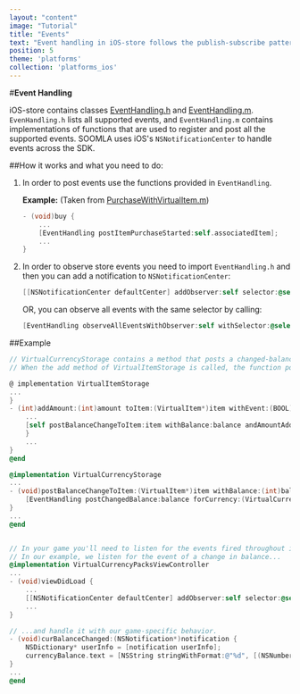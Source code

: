 ```yaml
---
layout: "content"
image: "Tutorial"
title: "Events"
text: "Event handling in iOS-store follows the publish-subscribe pattern."
position: 5
theme: 'platforms'
collection: 'platforms_ios'
---
```


#**Event Handling**

iOS-store contains classes [EventHandling.h](https://github.com/soomla/ios-store/blob/master/SoomlaiOSStore/EventHandling.h) and [EventHandling.m](https://github.com/soomla/ios-store/blob/master/SoomlaiOSStore/EventHandling.m). `EvenHandling.h` lists all supported events, and `EventHandling.m` contains implementations of functions that are used to register and post all the supported events. SOOMLA uses iOS's `NSNotificationCenter` to handle events across the SDK.

##How it works and what you need to do:

 1. In order to post events use the functions provided in `EventHandling`.

    **Example:** (Taken from [PurchaseWithVirtualItem.m](https://github.com/soomla/ios-store/blob/master/SoomlaiOSStore/PurchaseTypes/PurchaseWithVirtualItem.m))

    ``` objectivec
    - (void)buy {
        ...
        [EventHandling postItemPurchaseStarted:self.associatedItem];
        ...
    }
    ```

 2. In order to observe store events you need to import `EventHandling.h` and then you can add a notification to `NSNotificationCenter`:

    ``` objectivec
    [[NSNotificationCenter defaultCenter] addObserver:self selector:@selector(yourCustomSelector:) name:EVENT_ITEM_PURCHASED object:nil];
    ```
    OR, you can observe all events with the same selector by calling:

    ``` objectivec
    [EventHandling observeAllEventsWithObserver:self withSelector:@selector(yourCustomSelector:)];
    ```

##Example

``` objectivec
// VirtualCurrencyStorage contains a method that posts a changed-balance event.
// When the add method of VirtualItemStorage is called, the function postBalanceChangeToItem is called, which fires a postChangedBalance event.

@ implementation VirtualItemStorage
...
}
- (int)addAmount:(int)amount toItem:(VirtualItem*)item withEvent:(BOOL)notify {
    ...
    [self postBalanceChangeToItem:item withBalance:balance andAmountAdded:amount];
    }
    ...
}
@end

@implementation VirtualCurrencyStorage
...
- (void)postBalanceChangeToItem:(VirtualItem*)item withBalance:(int)balance andAmountAdded:(int)amountAdded {
    [EventHandling postChangedBalance:balance forCurrency:(VirtualCurrency*)item withAmount:amountAdded];
}
...
@end


// In your game you'll need to listen for the events fired throughout iOS-store and handle them accordingly.
// In our example, we listen for the event of a change in balance...
@implementation VirtualCurrencyPacksViewController
...
- (void)viewDidLoad {
    ...
    [[NSNotificationCenter defaultCenter] addObserver:self selector:@selector(curBalanceChanged:) name:EVENT_CURRENCY_BALANCE_CHANGED object:nil];
    ...
}

// ...and handle it with our game-specific behavior.
- (void)curBalanceChanged:(NSNotification*)notification {
    NSDictionary* userInfo = [notification userInfo];
    currencyBalance.text = [NSString stringWithFormat:@"%d", [(NSNumber*)[userInfo objectForKey:@"balance"] intValue]];
}
...
@end

```
